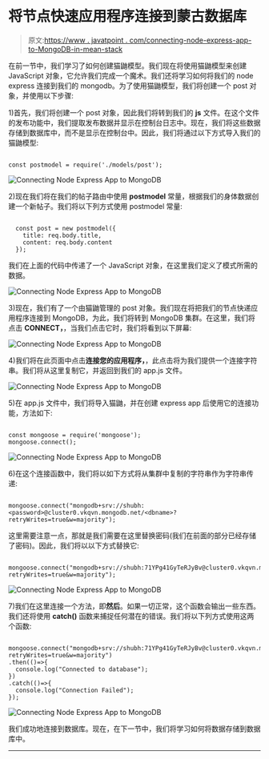 # 将节点快速应用程序连接到蒙古数据库

> 原文:[https://www . javatpoint . com/connecting-node-express-app-to-MongoDB-in-mean-stack](https://www.javatpoint.com/connecting-node-express-app-to-mongodb-in-mean-stack)

在前一节中，我们学习了如何创建猫鼬模型。我们现在将使用猫鼬模型来创建 JavaScript 对象，它允许我们完成一个魔术。我们还将学习如何将我们的 node express 连接到我们的 mongodb。为了使用猫鼬模型，我们将创建一个 post 对象，并使用以下步骤:

1)首先，我们将创建一个 post 对象，因此我们将转到我们的 **js** 文件。在这个文件的发布功能中，我们提取发布数据并显示在控制台日志中。现在，我们将这些数据存储到数据库中，而不是显示在控制台中。因此，我们将通过以下方式导入我们的猫鼬模型:

```

const postmodel = require('./models/post');

```

![Connecting Node Express App to MongoDB](../Images/c0862bdaf9b2f5f7ef76c277f0c3b075.png)

2)现在我们将在我们的帖子路由中使用 **postmodel** 常量，根据我们的身体数据创建一个新帖子。我们将以下列方式使用 postmodel 常量:

```

  const post = new postmodel({
    title: req.body.title,
    content: req.body.content
  });

```

我们在上面的代码中传递了一个 JavaScript 对象，在这里我们定义了模式所需的数据。

![Connecting Node Express App to MongoDB](../Images/cbe1fec13a2472c8c69044268af6f3b2.png)

3)现在，我们有了一个由猫鼬管理的 post 对象。我们现在将把我们的节点快递应用程序连接到 MongoDB，为此，我们将转到 MongoDB 集群。在这里，我们将点击 **CONNECT，**，当我们点击它时，我们将看到以下屏幕:

![Connecting Node Express App to MongoDB](../Images/5a1403e93489a022a9eb401f450c5d29.png)

4)我们将在此页面中点击**连接您的应用程序，**，此点击将为我们提供一个连接字符串。我们将从这里复制它，并返回到我们的 app.js 文件。

![Connecting Node Express App to MongoDB](../Images/60dfa3243127fbb48ebf528309a155b1.png)

5)在 app.js 文件中，我们将导入猫鼬，并在创建 express app 后使用它的连接功能，方法如下:

```

const mongoose = require('mongoose');
mongoose.connect();

```

![Connecting Node Express App to MongoDB](../Images/c88d95e7ff5fd2b88d80cd533c18047e.png)

6)在这个连接函数中，我们将以如下方式将从集群中复制的字符串作为字符串传递:

```

mongoose.connect("mongodb+srv://shubh:<password>@cluster0.vkqvn.mongodb.net/<dbname>?retryWrites=true&w=majority");

```

这里需要注意一点，那就是我们需要在这里替换密码(我们在前面的部分已经存储了密码)。因此，我们将以以下方式替换它:

```

mongoose.connect("mongodb+srv://shubh:71YPg41GyTeRJyBv@cluster0.vkqvn.mongodb.net/<dbname>?retryWrites=true&w=majority");

```

![Connecting Node Express App to MongoDB](../Images/63b0d78a5864e0b4a2810009fa2fc6ef.png)

7)我们在这里连接一个方法，即**然后**。如果一切正常，这个函数会输出一些东西。我们还将使用 **catch()** 函数来捕捉任何潜在的错误。我们将以下列方式使用这两个函数:

```

mongoose.connect("mongodb+srv://shubh:71YPg41GyTeRJyBv@cluster0.vkqvn.mongodb.net/<dbname>?retryWrites=true&w=majority")
.then(()=>{
  console.log("Connected to database");
})
.catch(()=>{
  console.log("Connection Failed");
});

```

![Connecting Node Express App to MongoDB](../Images/ac9bd5a7b42a9e38b7292a1c724cefa0.png)

我们成功地连接到数据库。现在，在下一节中，我们将学习如何将数据存储到数据库中。

* * *